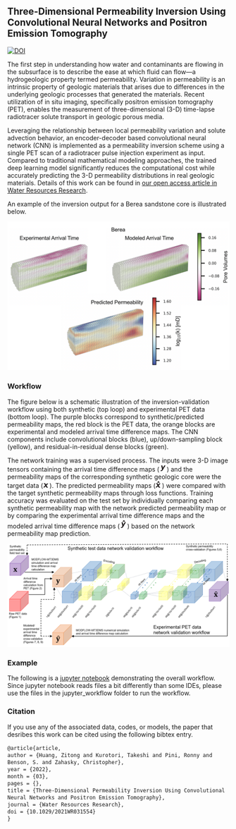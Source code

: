 ## Three-Dimensional Permeability Inversion Using Convolutional Neural Networks and Positron Emission Tomography
[![DOI](https://zenodo.org/badge/265937462.svg)](https://zenodo.org/badge/latestdoi/265937462)

The first step in understanding how water and contaminants are flowing in the subsurface is to describe the ease at which fluid can flow—a hydrogeologic property termed permeability. Variation in permeability is an intrinsic property of geologic materials that arises due to differences in the underlying geologic processes that generated the materials. Recent utilization of in situ imaging, specifically positron emission tomography (PET), enables the measurement of three-dimensional (3-D) time-lapse radiotracer solute transport in geologic porous media. 

Leveraging the relationship between local permeability variation and solute advection behavior, an encoder-decoder based convolutional neural network (CNN) is implemented as a permeability inversion scheme using a single PET scan of a radiotracer pulse injection experiment as input. Compared to traditional mathematical modeling approaches, the trained deep learning model significantly reduces the computational cost while accurately predicting the 3-D permeability distributions in real geologic materials. Details of this work can be found in <a href="https://doi.org/10.1029/2021WR031554">our open access article in Water Resources Research</a>.

An example of the inversion output for a Berea sandstone core is illustrated below.
<p align="center">
<img src="./CNN_final_version/Figures/f9_Ber.jpg" width="800px"></img>
</p>

### Workflow
The figure below is a schematic illustration of the inversion-validation workflow using both synthetic (top loop) and experimental PET data (bottom loop). The purple blocks correspond to synthetic/predicted permeability maps, the red block is the PET data, the orange blocks are experimental and modeled arrival time difference maps. The CNN components include convolutional blocks (blue), up/down-sampling block (yellow), and residual-in-residual dense blocks (green).


The network training was a supervised process. The inputs were 3-D image tensors containing the arrival time difference maps (<img src="./CNN_final_version/Figures/y.gif"></img>) and the permeability maps of the corresponding synthetic geologic core were the target data (<img src="./CNN_final_version/Figures/x.gif"></img>). The predicted permeability maps (<img src="./CNN_final_version/Figures/x_hat.gif"></img>) were compared with the target synthetic permeability maps through loss functions. Training accuracy was evaluated on the test set by individually comparing each synthetic permeability map with the network predicted permeability map or by comparing the experimental arrival time difference maps and the modeled arrival time difference maps (<img src="./CNN_final_version/Figures/yhat.gif"></img>) based on the network permeability map prediction.
<p align="center">
<img src="./CNN_final_version/Figures/workflow_figv2.jpg" width="800px"></img>
</p>

### Example
The following is a <a href="https://github.com/zahasky/Neural_network_inversion/blob/master/CNN_final_version/jupyter_workflow/LoopValidation.ipynb">jupyter notebook</a> demonstrating the overall workflow. Since jupyter notebook reads files a bit differently than some IDEs, please use the files in the jupyter_workflow folder to run the workflow. 

### Citation
If you use any of the associated data, codes, or models, the paper that desribes this work can be cited using the following bibtex entry.
```
@article{article,
author = {Huang, Zitong and Kurotori, Takeshi and Pini, Ronny and Benson, S. and Zahasky, Christopher},
year = {2022},
month = {03},
pages = {},
title = {Three‐Dimensional Permeability Inversion Using Convolutional Neural Networks and Positron Emission Tomography},
journal = {Water Resources Research},
doi = {10.1029/2021WR031554}
}
```
